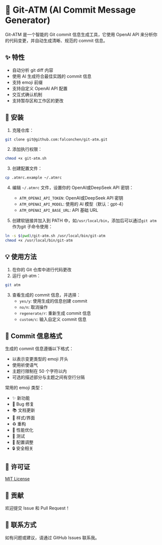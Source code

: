 # 🤖 Git-ATM (AI Commit Message Generator)

Git-ATM 是一个智能的 Git commit 信息生成工具，它使用 OpenAI API 来分析你的代码变更，并自动生成清晰、规范的 commit 信息。

## ✨ 特性

- 自动分析 git diff 内容
- 使用 AI 生成符合最佳实践的 commit 信息
- 支持 emoji 前缀
- 支持自定义 OpenAI API 配置
- 交互式确认机制
- 支持暂存区和工作区的更改

## 🚀 安装

1. 克隆仓库：
```bash
git clone git@github.com:falconchen/git-atm.git
```

2. 添加执行权限：
```bash
chmod +x git-atm.sh
```

3. 创建配置文件：
```bash
cp .atmrc.example ~/.atmrc
```

4. 编辑 `~/.atmrc` 文件，设置你的 OpenAI或DeepSeek API 密钥：
    - `ATM_OPENAI_API_TOKEN`: OpenAI或DeepSeek API 密钥
    - `ATM_OPENAI_API_MODEL`: 使用的 AI 模型（默认：gpt-4）
    - `ATM_OPENAI_API_BASE_URL`: API 基础 URL


5. 创建软链接并加入到 PATH 中，如`/usr/local/bin`，添加后可以通过`git atm`作为git 子命令使用：
```bash
ln -s $(pwd)/git-atm.sh /usr/local/bin/git-atm
chmod +x /usr/local/bin/git-atm
```

## 💡 使用方法

1. 在你的 Git 仓库中进行代码更改
2. 运行 git-atm：
```bash
git atm
```
3. 查看生成的 commit 信息，并选择：
   - `yes/y`: 使用生成的信息创建 commit
   - `no/n`: 取消操作
   - `regenerate/r`: 重新生成 commit 信息
   - `custom/c`: 输入自定义 commit 信息


## 📝 Commit 信息格式

生成的 commit 信息遵循以下格式：
- 以表示变更类型的 emoji 开头
- 使用祈使语气
- 主题行限制在 50 个字符以内
- 可选的描述部分与主题之间有空行分隔

常用的 emoji 类型：
- ✨ 新功能
- 🐛 Bug 修复
- 📚 文档更新
- 🎨 样式/界面
- ♻️ 重构
- 🚀 性能优化
- 🧪 测试
- 🔧 配置调整
- 🔒 安全相关

## 📄 许可证

[MIT License](LICENSE)

## 🤝 贡献

欢迎提交 Issue 和 Pull Request！

## 📮 联系方式

如有问题或建议，请通过 GitHub Issues 联系我。
